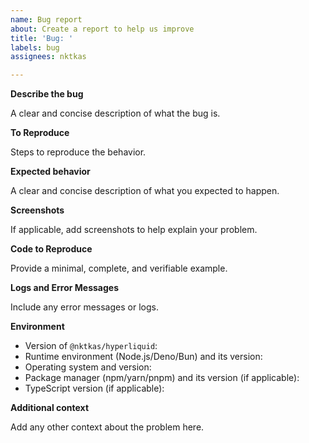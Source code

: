 ```yaml
---
name: Bug report
about: Create a report to help us improve
title: 'Bug: '
labels: bug
assignees: nktkas

---
```


**Describe the bug**

A clear and concise description of what the bug is.

**To Reproduce**

Steps to reproduce the behavior.

**Expected behavior**

A clear and concise description of what you expected to happen.

**Screenshots**

If applicable, add screenshots to help explain your problem.

**Code to Reproduce**

Provide a minimal, complete, and verifiable example.

**Logs and Error Messages**

Include any error messages or logs.

**Environment**

- Version of `@nktkas/hyperliquid`:
- Runtime environment (Node.js/Deno/Bun) and its version:
- Operating system and version:
- Package manager (npm/yarn/pnpm) and its version (if applicable):
- TypeScript version (if applicable):

**Additional context**

Add any other context about the problem here.
